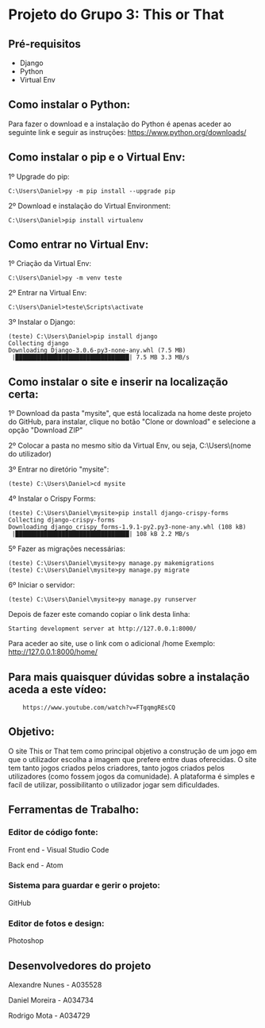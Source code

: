 # Projeto do Grupo 3: This or That

## Pré-requisitos
- Django
- Python
- Virtual Env

## Como instalar o Python:
Para fazer o download e a instalação do Python é apenas aceder ao seguinte link e seguir as instruções:
https://www.python.org/downloads/

## Como instalar o pip e o Virtual Env:

1º Upgrade do pip:

    C:\Users\Daniel>py -m pip install --upgrade pip
  
2º Download e instalação do Virtual Environment:

    C:\Users\Daniel>pip install virtualenv
  
## Como entrar no Virtual Env:

1º Criação da Virtual Env: 
  
    C:\Users\Daniel>py -m venv teste
  
2º Entrar na Virtual Env:
    
    C:\Users\Daniel>teste\Scripts\activate

3º Instalar o Django:

    (teste) C:\Users\Daniel>pip install django
    Collecting django
    Downloading Django-3.0.6-py3-none-any.whl (7.5 MB)
     |████████████████████████████████| 7.5 MB 3.3 MB/s

## Como instalar o site e inserir na localização certa:

1º Download da pasta "mysite", que está localizada na home deste projeto do GitHub, para instalar, clique no botão "Clone or download" e selecione a opção "Download ZIP"

2º Colocar a pasta no mesmo sítio da Virtual Env, ou seja, C:\Users\\(nome do utilizador)

3º Entrar no diretório "mysite":
    
    (teste) C:\Users\Daniel>cd mysite

4º Instalar o Crispy Forms:

    (teste) C:\Users\Daniel\mysite>pip install django-crispy-forms
    Collecting django-crispy-forms
    Downloading django_crispy_forms-1.9.1-py2.py3-none-any.whl (108 kB)
     |████████████████████████████████| 108 kB 2.2 MB/s

5º Fazer as migrações necessárias:

    (teste) C:\Users\Daniel\mysite>py manage.py makemigrations
    (teste) C:\Users\Daniel\mysite>py manage.py migrate

6º Iniciar o servidor:
  
    (teste) C:\Users\Daniel\mysite>py manage.py runserver
    
 Depois de fazer este comando copiar o link desta linha:
   
    Starting development server at http://127.0.0.1:8000/

Para aceder ao site, use o link com o adicional /home
Exemplo: http://127.0.0.1:8000/home/

## Para mais quaisquer dúvidas sobre a instalação aceda a este vídeo:
        https://www.youtube.com/watch?v=FTgqmgREsCQ

## Objetivo:
O site This or That tem como principal objetivo a construção de um jogo em que o utilizador escolha a imagem que prefere entre duas oferecidas. O site tem tanto jogos criados pelos criadores, tanto jogos criados pelos utilizadores (como fossem jogos da comunidade). A plataforma é simples e facíl de utilizar, possibilitanto o utilizador jogar sem dificuldades.

## Ferramentas de Trabalho:
### Editor de código fonte:
Front end - Visual Studio Code

Back end - Atom
### Sistema para guardar e gerir o projeto:
GitHub

### Editor de fotos e design:
Photoshop

## Desenvolvedores do projeto

Alexandre Nunes - A035528

Daniel Moreira - A034734

Rodrigo Mota - A034729

